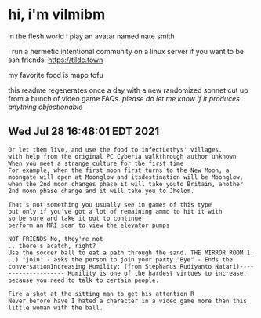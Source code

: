# hi, i'm vilmibm

in the flesh world i play an avatar named nate smith

i run a hermetic intentional community on a linux server if you want to be ssh friends: https://tilde.town

my favorite food is mapo tofu

this readme regenerates once a day with a new randomized sonnet cut up from a bunch of video game FAQs.
_please do let me know if it produces anything objectionable_

## Wed Jul 28 16:48:01 EDT 2021

    Or let them live, and use the food to infectLethys' villages.
    with help from the original PC Cyberia walkthrough author unknown
    When you meet a strange culture for the first time
    For example, when the first moon first turns to the New Moon, a moongate will open at Moonglow and itsdestination will be Moonglow, when the 2nd moon changes phase it will take youto Britain, another 2nd moon phase change and it will take you to Jhelom.
    
    That's not something you usually see in games of this type
    but only if you've got a lot of remaining ammo to hit it with
    so be sure and take it out to continue
    perform an MRI scan to view the elevator pumps
    
    NOT FRIENDS No, they're not
    .. there's acatch, right?
    Use the soccer ball to eat a path through the sand. THE MIRROR ROOM 1.
    ..) "join" - asks the person to join your party "Bye" - Ends the conversationIncreasing Humility: (from Stephanus Rudiyanto Natari)-------------------- Humility is one of the hardest virtues to increase, because you need to talk to certain people.
    
    Fire a shot at the sitting man to get his attention R
    Never before have I hated a character in a video game more than this little woman with the ball.
